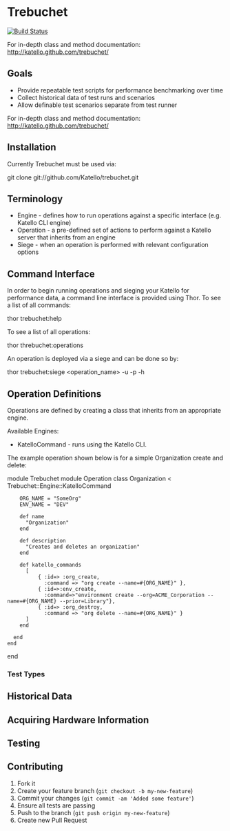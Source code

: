 # Trebuchet

[![Build Status](https://secure.travis-ci.org/Katello/trebuchet.png)](http://travis-ci.org/Katello/trebuchet)

For in-depth class and method documentation: http://katello.github.com/trebuchet/

## Goals

* Provide repeatable test scripts for performance benchmarking over time
* Collect historical data of test runs and scenarios
* Allow definable test scenarios separate from test runner

For in-depth class and method documentation: http://katello.github.com/trebuchet/

## Installation

Currently Trebuchet must be used via:

  git clone git://github.com/Katello/trebuchet.git

## Terminology

* Engine - defines how to run operations against a specific interface (e.g. Katello CLI engine)
* Operation - a pre-defined set of actions to perform against a Katello server that inherits from an engine
* Siege - when an operation is performed with relevant configuration options

## Command Interface

In order to begin running operations and sieging your Katello for performance data, a command line interface is provided using Thor.
To see a list of all commands:

  thor trebuchet:help

To see a list of all operations:

  thor threbuchet:operations

An operation is deployed via a siege and can be done so by:

  thor trebuchet:siege <operation_name> -u <username> -p <password> -h <hostname>

## Operation Definitions

Operations are defined by creating a class that inherits from an appropriate engine.

Available Engines:

  * KatelloCommand - runs using the Katello CLI.

The example operation shown below is for a simple Organization create and delete:

  module Trebuchet
    module Operation
      class Organization < Trebuchet::Engine::KatelloCommand

        ORG_NAME = "SomeOrg"
        ENV_NAME = "DEV"

        def name
          "Organization"
        end

        def description
          "Creates and deletes an organization"
        end

        def katello_commands
          [  
              { :id=> :org_create,
                :command => "org create --name=#{ORG_NAME}" },
              { :id=>:env_create,
                :command=>"environment create --org=ACME_Corporation --name=#{ORG_NAME} --prior=Library"},
              { :id=> :org_destroy,
                :command => "org delete --name=#{ORG_NAME}" }
          ]
        end

      end
    end
  end


### Test Types

## Historical Data

## Acquiring Hardware Information

## Testing

## Contributing

1. Fork it
2. Create your feature branch (`git checkout -b my-new-feature`)
3. Commit your changes (`git commit -am 'Added some feature'`)
4. Ensure all tests are passing
5. Push to the branch (`git push origin my-new-feature`)
6. Create new Pull Request
